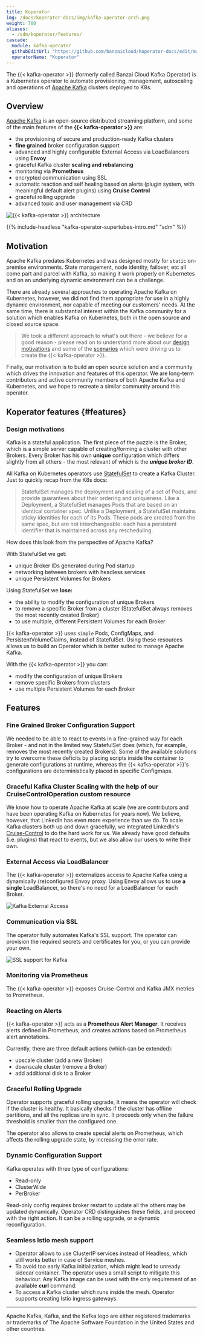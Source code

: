 ```yaml
---
title: Koperator
img: /docs/koperator-docs/img/kafka-operator-arch.png
weight: 700
aliases:
  - /sdm/koperator/features/
cascade:
  module: kafka-operator
  githubEditUrl: "https://github.com/banzaicloud/koperator-docs/edit/master/docs/"
  operatorName: "Koperator"
---
```


The {{< kafka-operator >}} (formerly called Banzai Cloud Kafka Operator) is a Kubernetes operator to automate provisioning, management, autoscaling and operations of [Apache Kafka](https://kafka.apache.org) clusters deployed to K8s.

## Overview

[Apache Kafka](https://kafka.apache.org) is an open-source distributed streaming platform, and some of the main features of the **{{< kafka-operator >}}** are:

- the provisioning of secure and production-ready Kafka clusters
- **fine grained** broker configuration support
- advanced and highly configurable External Access via LoadBalancers using **Envoy**
- graceful Kafka cluster **scaling and rebalancing**
- monitoring via **Prometheus**
- encrypted communication using SSL
- automatic reaction and self healing based on alerts (plugin system, with meaningful default alert plugins) using **Cruise Control**
- graceful rolling upgrade
- advanced topic and user management via CRD

![{{< kafka-operator >}} architecture](/sdm/koperator/img/kafka-operator-arch.png)

{{% include-headless "kafka-operator-supertubes-intro.md" "sdm" %}}

## Motivation

Apache Kafka predates Kubernetes and was designed mostly for `static` on-premise environments. State management, node identity, failover, etc all come part and parcel with Kafka, so making it work properly on Kubernetes and on an underlying dynamic environment can be a challenge.

There are already several approaches to operating Apache Kafka on Kubernetes, however, we did not find them appropriate for use in a highly dynamic environment, nor capable of meeting our customers' needs. At the same time, there is substantial interest within the Kafka community for a solution which enables Kafka on Kubernetes, both in the open source and closed source space.
>We took a different approach to what's out there - we believe for a good reason - please read on to understand more about our [design motivations](#features) and some of the [scenarios](scenarios/) which were driving us to create the {{< kafka-operator >}}.

Finally, our motivation is to build an open source solution and a community which drives the innovation and features of this operator. We are long-term contributors and active community members of both Apache Kafka and Kubernetes, and we hope to recreate a similar community around this operator.

## Koperator features {#features}

### Design motivations
Kafka is a stateful application. The first piece of the puzzle is the Broker, which is a simple server capable of creating/forming a cluster with other Brokers. Every Broker has his own **unique** configuration which differs slightly from all others - the most relevant of which is the ***unique broker ID***.

All Kafka on Kubernetes operators use [StatefulSet](https://kubernetes.io/docs/concepts/workloads/controllers/statefulset/) to create a Kafka Cluster. Just to quickly recap from the K8s docs:

>StatefulSet manages the deployment and scaling of a set of Pods, and provide guarantees about their ordering and uniqueness. Like a Deployment, a StatefulSet manages Pods that are based on an identical container spec. Unlike a Deployment, a StatefulSet maintains sticky identities for each of its Pods. These pods are created from the same spec, but are not interchangeable: each has a persistent identifier that is maintained across any rescheduling.

How does this look from the perspective of Apache Kafka?

With StatefulSet we get:

- unique Broker IDs generated during Pod startup
- networking between brokers with headless services
- unique Persistent Volumes for Brokers

Using StatefulSet we **lose:**

- the ability to modify the configuration of unique Brokers
- to remove a specific Broker from a cluster (StatefulSet always removes the most recently created Broker)
- to use multiple, different Persistent Volumes for each Broker

{{< kafka-operator >}} uses `simple` Pods, ConfigMaps, and PersistentVolumeClaims, instead of StatefulSet. Using these resources allows us to build an Operator which is better suited to manage Apache Kafka.

With the {{< kafka-operator >}} you can:

- modify the configuration of unique Brokers
- remove specific Brokers from clusters
- use multiple Persistent Volumes for each Broker

## Features 

### Fine Grained Broker Configuration Support

We needed to be able to react to events in a fine-grained way for each Broker - and not in the limited way StatefulSet does (which, for example, removes the most recently created Brokers). Some of the available solutions try to overcome these deficits by placing scripts inside the container to generate configurations at runtime, whereas the {{< kafka-operator >}}'s configurations are deterministically placed in specific Configmaps.

### Graceful Kafka Cluster Scaling with the help of our CruiseControlOperation custom resource

We know how to operate Apache Kafka at scale (we are contributors and have been operating Kafka on Kubernetes for years now). We believe, however, that LinkedIn has even more experience than we do. To scale Kafka clusters both up and down gracefully, we integrated LinkedIn's [Cruise-Control](https://github.com/linkedin/cruise-control) to do the hard work for us. We already have good defaults (i.e. plugins) that react to events, but we also allow our users to write their own.

### External Access via LoadBalancer

The {{< kafka-operator >}} externalizes access to Apache Kafka using a dynamically (re)configured Envoy proxy. Using Envoy allows us to use **a single** LoadBalancer, so there's no need for a LoadBalancer for each Broker.

![Kafka External Access](/sdm/koperator/img/kafka-external.png)

### Communication via SSL

The operator fully automates Kafka's SSL support.
The operator can provision the required secrets and certificates for you, or you can provide your own.

![SSL support for Kafka](/sdm/koperator/img/kafka-ssl.png)

### Monitoring via Prometheus

The {{< kafka-operator >}} exposes Cruise-Control and Kafka JMX metrics to Prometheus.

### Reacting on Alerts

{{< kafka-operator >}} acts as a **Prometheus Alert Manager**. It receives alerts defined in Prometheus, and creates actions based on Prometheus alert annotations.

Currently, there are three default actions (which can be extended):

- upscale cluster (add a new Broker)
- downscale cluster (remove a Broker)
- add additional disk to a Broker

### Graceful Rolling Upgrade

Operator supports graceful rolling upgrade, It means the operator will check if the cluster is healthy.
It basically checks if the cluster has offline partitions, and all the replicas are in sync.
It proceeds only when the failure threshold is smaller than the configured one.

The operator also allows to create special alerts on Prometheus, which affects the rolling upgrade state, by
increasing the error rate.

### Dynamic Configuration Support

Kafka operates with three type of configurations:

- Read-only
- ClusterWide
- PerBroker

Read-only config requires broker restart to update all the others may be updated dynamically.
Operator CRD distinguishes these fields, and proceed with the right action. It can be a rolling upgrade, or
a dynamic reconfiguration.

### Seamless Istio mesh support

- Operator allows to use ClusterIP services instead of Headless, which still works better in case of Service meshes.
- To avoid too early Kafka initialization, which might lead to unready sidecar container. The operator uses a small script to mitigate this behaviour. Any Kafka image can be used with the only requirement of an available **curl** command.
- To access a Kafka cluster which runs inside the mesh. Operator supports creating Istio ingress gateways.


---
Apache Kafka, Kafka, and the Kafka logo are either registered trademarks or trademarks of The Apache Software Foundation in the United States and other countries.

